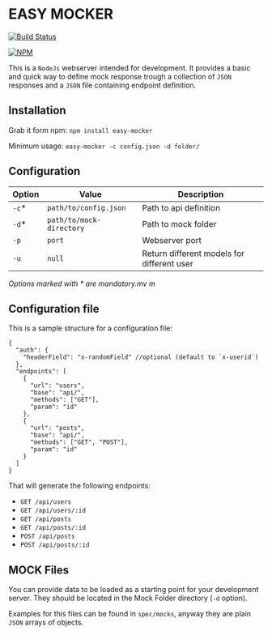 # EASY MOCKER

[![Build Status](https://travis-ci.org/teone/easy-mocker.svg?branch=master)](https://travis-ci.org/teone/easy-mocker)

[![NPM](https://nodei.co/npm/easy-mocker.png?downloads=true&downloadRank=true&stars=true)](https://npmjs.org/package/easy-mocker?downloads=true&downloadRank=true&stars=true)

This is a `NodeJs` webserver intended for development. It provides a basic and quick way to define mock response trough a collection of `JSON` responses and a `JSON` file containing endpoint definition.

## Installation

Grab it form npm: `npm install easy-mocker`

Minimum usage: `easy-mocker -c config.json -d folder/`

## Configuration

| Option | Value | Description |
| ------ | ----- | ----------- |
| `-c`*  | `path/to/config.json` | Path to api definition |
| `-d`*  | `path/to/mock-directory` | Path to mock folder |
| `-p`   | `port` | Webserver port |
| `-u`   | `null` | Return different models for different user |

 _Options marked with * are mandatory.mv m_

## Configuration file

This is a sample structure for a configuration file:

```
{
  "auth": {
    "headerField": "x-randomField" //optional (default to `x-userid`)
  },
  "endpoints": [
    {
      "url": "users",
      "base": "api/",
      "methods": ["GET"],
      "param": "id"
    },
    {
      "url": "posts",
      "base": "api/",
      "methods": ["GET", "POST"],
      "param": "id"
    }
  ]
}
```

That will generate the following endpoints:

- `GET /api/users`
- `GET /api/users/:id`
- `GET /api/posts`
- `GET /api/posts/:id`
- `POST /api/posts`
- `POST /api/posts/:id`

## MOCK Files

You can provide data to be loaded as a starting point for your development server. They should be located in the Mock Folder directory (`-d` option).

Examples for this files can be found in `spec/mocks`, anyway they are plain `JSON` arrays of objects.
